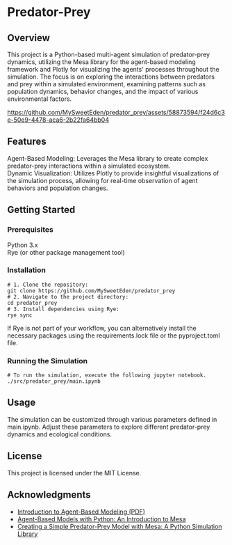 # Predator-Prey
## Overview
This project is a Python-based multi-agent simulation of predator-prey dynamics, utilizing the Mesa library for the agent-based modeling framework and Plotly for visualizing the agents' processes throughout the simulation. The focus is on exploring the interactions between predators and prey within a simulated environment, examining patterns such as population dynamics, behavior changes, and the impact of various environmental factors.  

https://github.com/MySweetEden/predator_prey/assets/58873594/f24d6c3e-50e9-4478-aca6-2b22fa64bb04

## Features
Agent-Based Modeling: Leverages the Mesa library to create complex predator-prey interactions within a simulated ecosystem.  
Dynamic Visualization: Utilizes Plotly to provide insightful visualizations of the simulation process, allowing for real-time observation of agent behaviors and population changes.  

## Getting Started
### Prerequisites
Python 3.x  
Rye (or other package management tool)

### Installation
```
# 1. Clone the repository:
git clone https://github.com/MySweetEden/predator_prey
# 2. Navigate to the project directory:
cd predator_prey
# 3. Install dependencies using Rye:
rye sync
```
If Rye is not part of your workflow, you can alternatively install the necessary packages using the requirements.lock file or the pyproject.toml file.

### Running the Simulation
```
# To run the simulation, execute the following jupyter notebook.
./src/predator_prey/main.ipynb
```

## Usage
The simulation can be customized through various parameters defined in main.ipynb. Adjust these parameters to explore different predator-prey dynamics and ecological conditions.

## License
This project is licensed under the MIT License.

## Acknowledgments
- [Introduction to Agent-Based Modeling (PDF)](https://pdfs.semanticscholar.org/28a1/6e1b01b5897bde0e6fc676eacbc73d179ad6.pdf)
- [Agent-Based Models with Python: An Introduction to Mesa](https://www.complexityexplorer.org/courses/172-agent-based-models-with-python-an-introduction-to-mesa)
- [Creating a Simple Predator-Prey Model with Mesa: A Python Simulation Library](https://medium.com/@ulriktpedersen/creating-a-simple-predator-prey-model-with-mesa-a-python-simulation-library-4835f29791ae)
